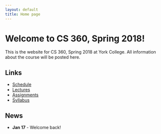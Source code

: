 ```yaml
---
layout: default
title: Home page
---
```


# Welcome to CS 360, Spring 2018!

This is the website for CS 360, Spring 2018 at York College.
All information about the course will be posted here.

## Links

* [Schedule](schedule/index.html)
* [Lectures](lectures/index.html)
* [Assignments](assign/index.html)
* [Syllabus](syllabus.html)

## News

* **Jan 17** - Welcome back!

<!--
* **Jan 18** - Welcome back!
* **Jan 30** - Assignment 1 Due
* **Feb 6** - Assignment 2 Due
* **Feb 8 - EXAM I. Take home due in class Mon, Feb 13**
* **Feb 20** - Assignment 3 Due
* **Feb 24** - Assignment 4 Due
* **Feb 27, Mar 1, 3 - NO CLASS (Winter Break)**
* **Mar 10** - Empirical Comparison Report Due
* **Mar 10 - EXAM II. Take home due in class Fri, Mar 17**
* **Mar 22** - Assignment 5 Due
* **Mar 27** - Assignment 6 Due
* **Mar 31** - Assignment 7 Due
* **Mar 31 - EXAM III. Take home due in class Wed, Apr 5**
* **Apr 14, 17 - NO CLASS (Spring Break)**
* **Apr 19** - Assignment 8 Due
* **Apr 26** - Assignment 9 Due
* **Apr 28 - EXAM IV. Take home due in class Wed, May 3**
* **May 8, 10 - Final Project Due.** Email a .pdf to dbabcock@ycp.edu by noon 5/10 for the final report.
-->
